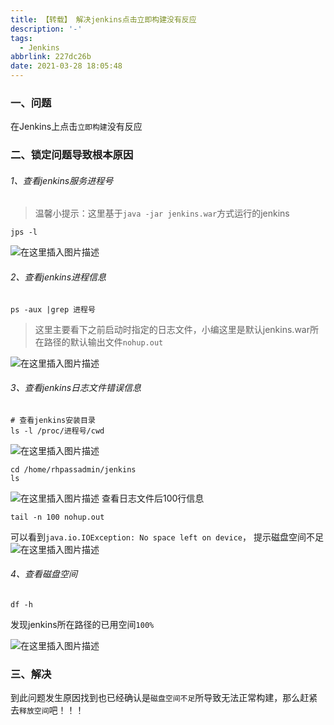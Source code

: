 ```yaml
---
title: 【转载】 解决jenkins点击立即构建没有反应
description: '-'
tags:
  - Jenkins
abbrlink: 227dc26b
date: 2021-03-28 18:05:48
---
```




### 一、问题

在Jenkins上点击`立即构建`没有反应

### 二、锁定问题导致根本原因

###### 1、查看jenkins服务进程号

> 温馨小提示：这里基于`java -jar jenkins.war`方式运行的jenkins

```shell
jps -l
```

![在这里插入图片描述](http://blog.cdn.ionluo.cn/blog/20201225103417250.png)

###### 2、查看jenkins进程信息

```shell
ps -aux |grep 进程号
```

> 这里主要看下之前启动时指定的日志文件，小编这里是默认jenkins.war所在路径的默认输出文件`nohup.out`

![在这里插入图片描述](http://blog.cdn.ionluo.cn/blog/20201225104406737.png)

###### 3、查看jenkins日志文件错误信息

```shell
# 查看jenkins安装目录
ls -l /proc/进程号/cwd
```

![在这里插入图片描述](http://blog.cdn.ionluo.cn/blog/20201225103536976.png)

```shell
cd /home/rhpassadmin/jenkins
ls
```

![在这里插入图片描述](http://blog.cdn.ionluo.cn/blog/20201225104754512.png)
查看日志文件后100行信息

```shell
tail -n 100 nohup.out
```

可以看到`java.io.IOException: No space left on device`， 提示磁盘空间不足
![在这里插入图片描述](http://blog.cdn.ionluo.cn/blog/20201225105333655.png)

###### 4、查看磁盘空间

```shell
df -h
```

发现jenkins所在路径的已用空间`100%`

![在这里插入图片描述](http://blog.cdn.ionluo.cn/blog/20201225103912236.png)

### 三、解决

到此问题发生原因找到也已经确认是`磁盘空间不足`所导致无法正常构建，那么赶紧去`释放空间`吧！！！
